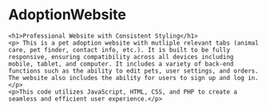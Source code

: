 # AdoptionWebsite

<html>
 
    <h1>Professional Website with Consistent Styling</h1>
    <p> This is a pet adoption website with mutliple relevant tabs (animal care, pet finder, contact info, etc.). It is built to be fully responsive, ensuring compatibility across all devices including mobile, tablet, and computer. It includes a variety of back-end functions such as the ability to edit pets, user settings, and orders. The website also includes the ability for users to sign up and log in.</p>
    <p>This code utilizes JavaScript, HTML, CSS, and PHP to create a seamless and efficient user experience.</p>
  </body>
</html>
